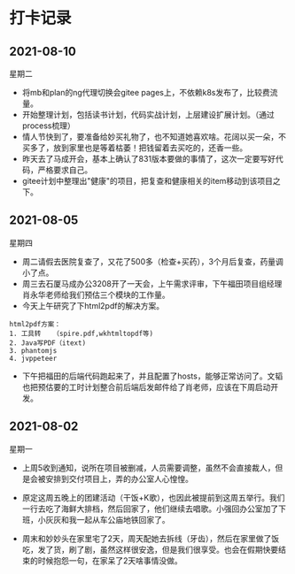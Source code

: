 # 打卡记录

## 2021-08-10

星期二

* 将mb和plan的ng代理切换会gitee pages上，不依赖k8s发布了，比较费流量。
* 开始整理计划，包括读书计划，代码实战计划，上层建设扩展计划。（通过process梳理）
* 情人节快到了，要准备给妙买礼物了，也不知道她喜欢啥。花阔以买一朵，不买多了，放到家里也是等着枯萎！把钱留着去买吃的，还香一些。
* 昨天去了马成开会，基本上确认了831版本要做的事情了，这次一定要写好代码，严格要求自己。
* gitee计划中整理出"健康"的项目，把复查和健康相关的item移动到该项目之下。

## 2021-08-05

星期四

* 周二请假去医院复查了，又花了500多（检查+买药），3个月后复查，药量调小了点。
* 周三去石厦马成办公3208开了一天会，上午需求评审，下午福田项目组经理肖永华老师给我们预估三个模块的工作量。
* 今天上午研究了下html2pdf的解决方案。

```
html2pdf方案：
1. 工具转   （spire.pdf,wkhtmltopdf等)
2. Java写PDF（itext)
3. phantomjs
4. jvppeteer
```

* 下午把福田的后端代码跑起来了，并且配置了hosts，能够正常访问了。文韬也把预估要的工时计划整合前后端后发邮件给了肖老师，应该在下周启动开发。

## 2021-08-02

星期一

* 上周5收到通知，说所在项目被删减，人员需要调整，虽然不会直接裁人，但是会被安排到交付项目上，弄的办公室人心惶惶。

* 原定这周五晚上的团建活动（干饭+K歌），也因此被提前到这周五举行。我们一行去吃了海鲜大排档，然后回家了，他们继续去唱歌。小强回办公室加了下班，小灰灰和我一起从车公庙地铁回家了。

* 周末和妙妙头在家里宅了2天，周天配她去拆线（牙齿），然后在家里做了饭吃，发了货，刷了剧，虽然这样很安逸，但是我们很享受。也会在假期快要结束的时候抱怨一句，在家呆了2天啥事情没做。

  
